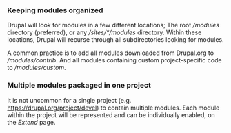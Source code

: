 ### Keeping modules organized

Drupal will look for modules in a few different locations; The root _/modules_ directory (preferred), or any _/sites/\*/modules_ directory. Within these locations, Drupal will recurse through all subdirectories looking for modules.

A common practice is to add all modules downloaded from Drupal.org to _/modules/contrib_. And all modules containing custom project-specific code to _/modules/custom_.

### Multiple modules packaged in one project

It is not uncommon for a single project (e.g. <https://drupal.org/project/devel>) to contain multiple modules. Each module within the project will be represented and can be individually enabled, on the _Extend_ page.